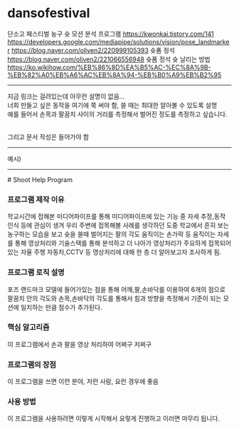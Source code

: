 # dansofestival
단소고 페스티벌 농구 슛 모션 분석 프로그램
https://kwonkai.tistory.com/141
https://developers.google.com/mediapipe/solutions/vision/pose_landmarker
https://blog.naver.com/oliven2/220999105393 슛폼 정석
https://blog.naver.com/oliven2/221066556948 슛폼 정석
슛 날리는 방법 https://ko.wikihow.com/%EB%86%8D%EA%B5%AC-%EC%8A%9B-%EB%82%A0%EB%A6%AC%EB%8A%94-%EB%B0%A9%EB%B2%95 

<hr>

지금 링크는 걸려있는데 아무런 설명이 없음... <br>
너희 만들고 싶은 동작을 여기에 쭉 써야 함, 쓸 때는 최대한 알아볼 수 있도록 설명 <br>
예를 들어서 손목과 팔꿈치 사이의 거리를 측정해서 벌어진 정도를 측정하고 싶습니다. <br>
<br>


그리고 문서 작성은 들어가야 함<br>

<hr>
예시)
<hr>
# Shoot Help Program

### 프로그램 제작 이유
학교시간에 접해본 미디어파이프를 통해 미디어파이프에 있는 기능 중 자세 추정,동작 인식 등에 관심이 생겨 우리 주변에 접목해볼 사례를 생각하던 도중 학교에서 흔히 보는 농구하는 모습을 보고 슛을 쏠때 벌어지는 팔의 각도 움직이는 손가락 등 움직이는 자세를 통해 영상처리와 기술스택를 통해 분석하고 더 나아가 영상처리가 주요하게 접목되어 있는 자율 주행 자동차,CCTV 등 영상처리에 대해 한 층 더 알아보고자 조사하게 됨.

### 프로그램 로직 설명
포즈 랜드마크 모델에 들어가있는 점을 통해 어깨,팔,손바닥를 이용하여 6개의 점으로 팔꿈치 안의 각도와 손목,손바닥의 각도를 통해서 힘과 방향을 측정해서 기준이 되는 모션에 일치하는 만큼 점수가 추가된다.

### 핵심 알고리즘
이 프로그램에서 손과 팔을 영상 처리하여 어쩌구 저쩌구

### 프로그램의 장점
이 프로그램을 쓰면 이런 분야, 저런 사람, 요런 경우에 좋음

### 사용 방법
이 프로그램을 사용하려면 이렇게 시작해서 요렇게 진행하고 이러면 마무리 됩니다.
